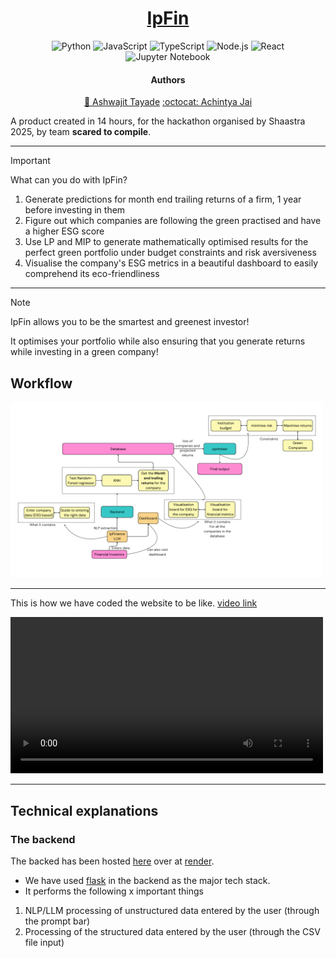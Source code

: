 <div align="center"><a name="readme-top"></a>

# [IpFin](https://industri-ai-workashwajittayade-gmailcoms-projects.vercel.app/)

<p align="center">
  <img src="https://img.shields.io/badge/Code-Python-informational?style=flat&logo=python&color=blue" alt="Python" />
  <img src="https://img.shields.io/badge/Code-JavaScript-informational?style=flat&logo=javascript&color=yellow" alt="JavaScript" />
  <img src="https://img.shields.io/badge/Code-TypeScript-informational?style=flat&logo=typescript&color=blue" alt="TypeScript" />
  <img src="https://img.shields.io/badge/Code-Node.js-informational?style=flat&logo=node.js&color=green" alt="Node.js" />
  <img src="https://img.shields.io/badge/Code-React-informational?style=flat&logo=react&color=cyan" alt="React" />
  <img src="https://img.shields.io/badge/Tool-Jupyter-informational?style=flat&logo=jupyter&color=orange" alt="Jupyter Notebook" />
</p>

#### Authors
[ :trident: Ashwajit Tayade](https://github.com/AST0008)
[ :octocat: Achintya Jai](https://github.com/pUrGe12)

</div>

A product created in 14 hours, for the hackathon organised by Shaastra 2025, by team **scared to compile**.

---

> [!IMPORTANT]
> What can you do with IpFin?

1. Generate predictions for month end trailing returns of a firm, 1 year before investing in them
2. Figure out which companies are following the green practised and have a higher ESG score
3. Use LP and MIP to generate mathematically optimised results for the perfect green portfolio under budget constraints and risk aversiveness
4. Visualise the company's ESG metrics in a beautiful dashboard to easily comprehend its eco-friendliness

---

> [!NOTE]
> IpFin allows you to be the smartest and greenest investor!

It optimises your portfolio while also ensuring that you generate returns while investing in a green company!

## Workflow

<img src="./workflow.png" alt="Workflow" width="500">

---

This is how we have coded the website to be like. [video link](./video.mp4)

<video width="500" controls>
  <source src="./video.mp4" type="video/mp4">
  Browser doesn't support video tags
</video>

---

## Technical explanations

### The backend

The backed has been hosted [here]( https://industriai.onrender.com) over at [render](https://render.com/). 

- We have used [flask](https://flask.palletsprojects.com/en/stable/) in the backend as the major tech stack.
- It performs the following x important things

1. NLP/LLM processing of unstructured data entered by the user (through the prompt bar)
2. Processing of the structured data entered by the user (through the CSV file input)
